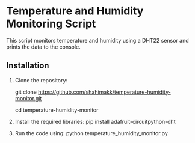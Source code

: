 # Temperature and Humidity Monitoring Script

This script monitors temperature and humidity using a DHT22 sensor and prints the data to the console.

## Installation

1. Clone the repository:

   git clone https://github.com/shahimakk/temperature-humidity-monitor.git
   
   cd temperature-humidity-monitor
   
3. Install the required libraries:
   pip install adafruit-circuitpython-dht

4. Run the code using:
   python temperature_humidity_monitor.py

